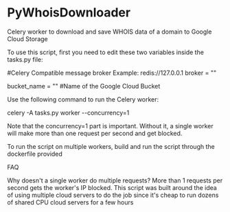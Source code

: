 # PyWhoisDownloader
Celery worker to download and save WHOIS data of a domain to Google Cloud Storage

To use this script, first you need to edit these two variables inside the tasks.py file:

#Celery Compatible message broker Example: redis://127.0.0.1
broker      = ""    

bucket_name = ""
#Name of the Google Cloud Bucket

Use the following command to run the Celery worker:

celery -A tasks.py worker --concurrency=1

Note that the concurrency=1 part is important. Without it, a single worker will make more than one request per second and get blocked.

To run the script on multiple workers, build and run the script through the dockerfile provided

FAQ

Why doesn't a single worker do multiple requests?
  More than 1 requests per second gets the worker's IP blocked. This script was built around the idea of using multiple cloud servers to do the job since it's cheap to run dozens of shared CPU cloud servers for a few hours
